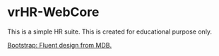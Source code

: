 # vrHR-WebCore

This is a simple HR suite. This is created for educational purpose only. 

[Bootstrap: Fluent design from MDB.](https://mdbootstrap.com/previews/fluent/html/documentation.html)


